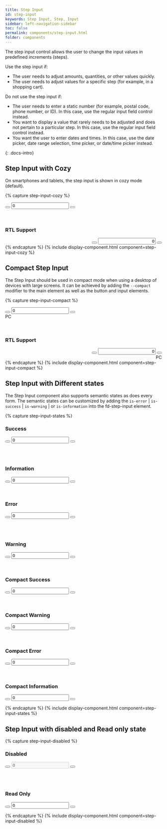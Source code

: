 ```yaml
---
title: Step Input
id: step-input
keywords: Step Input, Step, Input
sidebar: left-navigation-sidebar
toc: false
permalink: components/step-input.html
folder: components
---
```


The step input control allows the user to change the input values in predefined increments (steps).

Use the step input if:
<ul>
    <li>The user needs to adjust amounts, quantities, or other values quickly.</li>
    <li>The user needs to adjust values for a specific step (for example, in a shopping cart).</li>
</ul>
Do not use the step input if:
<ul>
    <li>The user needs to enter a static number (for example, postal code, phone number, or ID). In this case, use the regular input field control instead.</li>
    <li>You want to display a value that rarely needs to be adjusted and does not pertain to a particular step. In this case, use the regular input field control instead.</li>
    <li>You want the user to enter dates and times. In this case, use the date picker, date range selection, time picker, or date/time picker instead.</li>
</ul>


{: .docs-intro}


## Step Input with Cozy
On smartphones and tablets, the step input is shown in cozy mode (default).

{% capture step-input-cozy %}
<div class="fd-step-input">
        <button aria-label="Step down" class="
            fd-button
            fd-button--transparent
            fd-step-input__button
            sap-icon--less"
            onclick="stepInputValue('step-3', 'down');"
            type="button">
        </button>
    <input class="
            fd-input 
            fd-input--no-number-spinner 
            fd-step-input__input
    " id="step-3" type="number" value="0">
        <button aria-label="Step up" class="
            fd-button 
            fd-button--transparent
            fd-step-input__button
            sap-icon--add"
            onclick="stepInputValue('step-3', 'up');" 
            type="button">
        </button>
</div>
<br><br>
<h3>RTL Support</h3>
<div dir="rtl">
    <div class="fd-step-input">
            <button aria-label="Step down" class="
                fd-button
                fd-button--transparent
                fd-step-input__button
                sap-icon--less"
                onclick="stepInputValue('step-4', 'down');"
                type="button">
            </button>
        <input class="
                fd-input 
                fd-input--no-number-spinner 
                fd-step-input__input
        " id="step-4" type="number" value="0">
            <button aria-label="Step up" class="
                fd-button 
                fd-button--transparent
                fd-step-input__button
                sap-icon--add"
                onclick="stepInputValue('step-4', 'up');" 
                type="button">
            </button>
    </div>
    
</div>
{% endcapture %}
{% include display-component.html component=step-input-cozy %}


## Compact Step Input
The Step Input should be used in compact mode when using a desktop of devices with large screens. 
It can be achieved by adding the `--compact` modifier to the main element as well as the button and input elements.

{% capture step-input-compact %}
<div class="fd-form-item fd-form-item--horizontal">
    <div class="fd-step-input fd-step-input--compact">
            <button aria-label="Step down" class="
                fd-button
                fd-button--compact
                fd-button--transparent
                fd-step-input__button
                sap-icon--less"
                onclick="stepInputValue('step-1', 'down');"
                type="button">
            </button>
        <input class="
                fd-input 
                fd-input--compact 
                fd-input--no-number-spinner 
                fd-step-input__input
        " id="step-1" type="number" value="0">
            <button aria-label="Step up" class="
                fd-button 
                fd-button--compact
                fd-button--transparent
                fd-step-input__button
                sap-icon--add"
                onclick="stepInputValue('step-1', 'up');" 
                type="button">
            </button>
    </div>
    <span class="fd-form-label fd-form-label--unit-description">PC</span>
</div>
<br><br>
<h3>RTL Support</h3>
<div class="fd-form-item fd-form-item--horizontal" dir="rtl">
    <div class="fd-step-input fd-step-input--compact">
            <button aria-label="Step down" class="
                fd-button
                fd-button--compact
                fd-button--transparent
                fd-step-input__button
                sap-icon--less"
                onclick="stepInputValue('step-2', 'down');"
                type="button">
            </button>
        <input class="
                fd-input 
                fd-input--compact 
                fd-input--no-number-spinner 
                fd-step-input__input
        " id="step-2" type="number" value="0">
            <button aria-label="Step up" class="
                fd-button 
                fd-button--compact
                fd-button--transparent
                fd-step-input__button
                sap-icon--add"
                onclick="stepInputValue('step-2', 'up');" 
                type="button">
            </button>
    </div>
    <span class="fd-form-label fd-form-label--unit-description">PC</span>
</div>
{% endcapture %}
{% include display-component.html component=step-input-compact %}

## Step Input with Different states
The Step Input component also supports semantic states as does every form. 
The semantic states can be customized by adding the `is-error` | `is-success` | `is-warning` | or `is-information` into the fd-step-input element.

{% capture step-input-states %}

<h3>Success</h3>

<div class="fd-step-input is-success">
        <button aria-label="Step down" class="
            fd-button
            fd-button--transparent
            fd-step-input__button
            sap-icon--less"
            onclick="stepInputValue('step-5', 'down');"
            type="button">
        </button>
    <input class="
            fd-input 
            fd-input--no-number-spinner 
            fd-step-input__input
    " id="step-5" type="number" value="0">
        <button aria-label="Step up" class="
            fd-button 
            fd-button--transparent
            fd-step-input__button
            sap-icon--add"
            onclick="stepInputValue('step-5', 'up');" 
            type="button">
        </button>
</div>

<br><br>
<h3>Information</h3>
<div class="fd-step-input is-information">
        <button aria-label="Step down" class="
            fd-button
            fd-button--transparent
            fd-step-input__button
            sap-icon--less"
            onclick="stepInputValue('step-6', 'down');"
            type="button">
        </button>
    <input class="
            fd-input 
            fd-input--no-number-spinner 
            fd-step-input__input
    " id="step-6" type="number" value="0">
        <button aria-label="Step up" class="
            fd-button 
            fd-button--transparent
            fd-step-input__button
            sap-icon--add"
            onclick="stepInputValue('step-6', 'up');" 
            type="button">
        </button>
</div>
<br><br>
<h3>Error</h3>
<div class="fd-step-input is-error">
        <button aria-label="Step down" class="
            fd-button
            fd-button--transparent
            fd-step-input__button
            sap-icon--less"
            onclick="stepInputValue('step-7', 'down');"
            type="button">
        </button>
    <input class="
            fd-input 
            fd-input--no-number-spinner 
            fd-step-input__input
    " id="step-7" type="number" value="0">
        <button aria-label="Step up" class="
            fd-button 
            fd-button--transparent
            fd-step-input__button
            sap-icon--add"
            onclick="stepInputValue('step-7', 'up');" 
            type="button">
        </button>
</div>

<br><br>

<h3>Warning</h3>
<div class="fd-step-input is-warning">
    <button aria-label="Step down" class="
        fd-button
        fd-button--transparent
        fd-step-input__button
        sap-icon--less"
        onclick="stepInputValue('step-8', 'down');"
        type="button">
    </button>
    <input class="
        fd-input 
        fd-input--no-number-spinner 
        fd-step-input__input
    " id="step-8" type="number" value="0">
    <button aria-label="Step up" class="
        fd-button 
        fd-button--transparent
        fd-step-input__button
        sap-icon--add"
        onclick="stepInputValue('step-8', 'up');" 
        type="button">
    </button>
</div>


<br>
<br>

<h3>Compact Success</h3>
<div class="fd-step-input is-success fd-step-input--compact">
        <button aria-label="Step down" class="
            fd-button
            fd-button--compact
            fd-button--transparent
            fd-step-input__button
            sap-icon--less"
            onclick="stepInputValue('step-9', 'down');"
            type="button">
        </button>
    <input class="
            fd-input 
            fd-input--compact 
            fd-input--no-number-spinner 
            fd-step-input__input
    " id="step-9" type="number" value="0">
        <button aria-label="Step up" class="
            fd-button 
            fd-button--compact
            fd-button--transparent
            fd-step-input__button
            sap-icon--add"
            onclick="stepInputValue('step-9', 'up');" 
            type="button">
        </button>
</div>


<br>
<br>

<h3>Compact Warning</h3>
<div class="fd-step-input is-warning fd-step-input--compact">
        <button aria-label="Step down" class="
            fd-button
            fd-button--compact
            fd-button--transparent
            fd-step-input__button
            sap-icon--less"
            onclick="stepInputValue('step-10', 'down');"
            type="button">
        </button>
    <input class="
            fd-input 
            fd-input--compact 
            fd-input--no-number-spinner 
            fd-step-input__input
    " id="step-10" type="number" value="0">
        <button aria-label="Step up" class="
            fd-button 
            fd-button--compact
            fd-button--transparent
            fd-step-input__button
            sap-icon--add"
            onclick="stepInputValue('step-10', 'up');" 
            type="button">
        </button>
</div>


<br>
<br>

<h3>Compact Error</h3>
<div class="fd-step-input is-error fd-step-input--compact">
        <button aria-label="Step down" class="
            fd-button
            fd-button--compact
            fd-button--transparent
            fd-step-input__button
            sap-icon--less"
            onclick="stepInputValue('step-11', 'down');"
            type="button">
        </button>
    <input class="
            fd-input 
            fd-input--compact 
            fd-input--no-number-spinner 
            fd-step-input__input
    " id="step-11" type="number" value="0">
        <button aria-label="Step up" class="
            fd-button 
            fd-button--compact
            fd-button--transparent
            fd-step-input__button
            sap-icon--add"
            onclick="stepInputValue('step-11', 'up');" 
            type="button">
        </button>
</div>


<br>
<br>

<h3>Compact Information</h3>
<div class="fd-step-input is-information fd-step-input--compact">
        <button aria-label="Step down" class="
            fd-button
            fd-button--compact
            fd-button--transparent
            fd-step-input__button
            sap-icon--less"
            onclick="stepInputValue('step-12', 'down');"
            type="button">
        </button>
    <input class="
            fd-input 
            fd-input--compact 
            fd-input--no-number-spinner 
            fd-step-input__input
    " id="step-12" type="number" value="0">
        <button aria-label="Step up" class="
            fd-button 
            fd-button--compact
            fd-button--transparent
            fd-step-input__button
            sap-icon--add"
            onclick="stepInputValue('step-12', 'up');" 
            type="button">
        </button>
</div>

{% endcapture %}
{% include display-component.html component=step-input-states %}

## Step Input with disabled and Read only state

{% capture step-input-disabled %}

<h3>Disabled</h3>

<div class="fd-step-input is-disabled">
        <button aria-label="Step down" class="
            fd-button
            fd-button--transparent
            fd-step-input__button
            sap-icon--less"
            onclick="stepInputValue('step-13', 'down');"
            type="button">
        </button>
    <input class="
            fd-input 
            fd-input--no-number-spinner 
            fd-step-input__input
    " id="step-13" type="number" value="0" disabled>
        <button aria-label="Step up" class="
            fd-button 
            fd-button--transparent
            fd-step-input__button
            sap-icon--add"
            onclick="stepInputValue('step-13', 'up');" 
            type="button">
        </button>
</div>


<br><br>

<h3>Read Only</h3>

<div class="fd-step-input is-readonly">
        <button aria-label="Step down" class="
            fd-button
            fd-button--transparent
            fd-step-input__button
            sap-icon--less"
            onclick="stepInputValue('step-14', 'down');"
            type="button">
        </button>
    <input class="
            fd-input 
            fd-input--no-number-spinner 
            fd-step-input__input
    " id="step-14" type="number" readonly value="0">
        <button aria-label="Step up" class="
            fd-button 
            fd-button--transparent
            fd-step-input__button
            sap-icon--add"
            onclick="stepInputValue('step-14', 'up');" 
            type="button">
        </button>
</div>


{% endcapture %}
{% include display-component.html component=step-input-disabled %}
